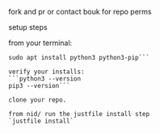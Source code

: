
fork and pr or contact bouk for repo perms

setup steps

from your terminal:
```sudo apt update
sudo apt install python3 python3-pip```

verify your installs:
```python3 --version
pip3 --version```

clone your repo.

from nid/ run the justfile install step
`justfile install`
